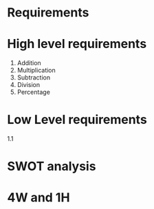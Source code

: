 # Requirements

# High level requirements
1. Addition
2. Multiplication
3. Subtraction
4. Division
5. Percentage

# Low Level requirements
1.1 

# SWOT analysis

# 4W and 1H

